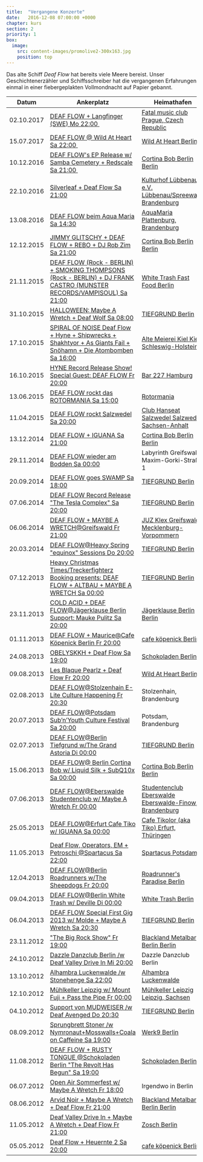 ```yaml
---
title:  "Vergangene Konzerte"
date:   2016-12-08 07:00:00 +0000
chapter: kurs
section: 2
priority: 1
box:
  image:
    src: content-images/promolive2-300x163.jpg
    position: top
---
```


Das alte Schiff _Deaf Flow_ hat bereits viele Meere bereist. Unser Geschichten­erzähler und Schiffs­schreiber hat die vergangenen Erfahrungen einmal in einer fiebergeplakten Vollmondnacht auf Papier gebannt.

|**Datum**|**Ankerplatz**|**Heimathafen**|
|--- |--- |--- |
|02.10.2017|[DEAF FLOW + Langfinger (SWE) Mo 22:00 ](https://www.facebook.com/events/279316562473011/)|[Fatal music club Prague, Czech Republic](https://www.facebook.com/fatal.music.club/)|
|15.07.2017|[DEAF FLOW @ Wild At Heart Sa 22:00 ](https://www.facebook.com/events/1840293526220695/)|[Wild At Heart Berlin](https://www.facebook.com/wildatheartberlin/)|
|10.12.2016|[DEAF FLOW's EP Release w/ Samba Cemetery + Redscale Sa 21:00 ](https://www.facebook.com/events/1221993884487192/?acontext=%7B%22action_history%22%3A%22[%7B%5C%22surface%5C%22%3A%5C%22page%5C%22%2C%5C%22mechanism%5C%22%3A%5C%22main_list%5C%22%2C%5C%22extra_data%5C%22%3A%5C%22%7B%7D%5C%22%7D]%22%7D)|[Cortina Bob Berlin Berlin](https://www.facebook.com/CortinaBobBerlin/)|
|22.10.2016|[Silverleaf + Deaf Flow Sa 21:00](https://www.facebook.com/events/1034401943296493/?acontext=%7B%22action_history%22%3A%22[%7B%5C%22surface%5C%22%3A%5C%22page%5C%22%2C%5C%22mechanism%5C%22%3A%5C%22main_list%5C%22%2C%5C%22extra_data%5C%22%3A%5C%22%7B%7D%5C%22%7D]%22%7D)|[Kulturhof Lübbenau e.V. Lübbenau/Spreewald, Brandenburg](https://www.facebook.com/kulturhof.luebbenau/)|
|13.08.2016|[DEAF FLOW beim Aqua Maria Sa 14:30](https://www.facebook.com/events/1566361183656375/?acontext=%7B%22action_history%22%3A%22[%7B%5C%22surface%5C%22%3A%5C%22page%5C%22%2C%5C%22mechanism%5C%22%3A%5C%22main_list%5C%22%2C%5C%22extra_data%5C%22%3A%5C%22%7B%7D%5C%22%7D]%22%7D)|[AquaMaria Plattenburg, Brandenburg](https://www.facebook.com/aquamaria.festival/)|
|12.12.2015|[JIMMY GLITSCHY + DEAF FLOW + REBO + DJ Rob Zim Sa 21:00](https://www.facebook.com/events/628852717249600/?acontext=%7B%22action_history%22%3A%22[%7B%5C%22surface%5C%22%3A%5C%22page%5C%22%2C%5C%22mechanism%5C%22%3A%5C%22main_list%5C%22%2C%5C%22extra_data%5C%22%3A%5C%22%7B%7D%5C%22%7D]%22%7D)|[Cortina Bob Berlin Berlin](https://www.facebook.com/CortinaBobBerlin/)|
|21.11.2015|[DEAF FLOW (Rock - BERLIN) + SMOKING THOMPSONS (Rock - BERLIN) + DJ FRANK CASTRO (MUNSTER RECORDS/VAMPISOUL) Sa 21:00](https://www.facebook.com/events/385289788343412/?acontext=%7B%22action_history%22%3A%22[%7B%5C%22surface%5C%22%3A%5C%22page%5C%22%2C%5C%22mechanism%5C%22%3A%5C%22main_list%5C%22%2C%5C%22extra_data%5C%22%3A%5C%22%7B%7D%5C%22%7D]%22%7D)|[White Trаsh Fast Food Berlin](https://www.facebook.com/WhiteTrashFastFood/)|
|31.10.2015|[HALLOWEEN: Maybe A Wretch + Deaf Wolf Sa 08:00](https://www.facebook.com/events/569801159789130/?acontext=%7B%22action_history%22%3A%22[%7B%5C%22surface%5C%22%3A%5C%22page%5C%22%2C%5C%22mechanism%5C%22%3A%5C%22main_list%5C%22%2C%5C%22extra_data%5C%22%3A%5C%22%7B%7D%5C%22%7D]%22%7D)|[TIEFGRUND Berlin](https://www.facebook.com/TIEFGRUND/)|
|17.10.2015|[SPIRAL OF NOISE Deaf Flow + Hyne + Shipwrecks + Shakhtyor + As Giants Fail + Snöhamn + Die Atombomben Sa 16:00](https://www.facebook.com/events/428845057272594/?acontext=%7B%22action_history%22%3A%22[%7B%5C%22surface%5C%22%3A%5C%22page%5C%22%2C%5C%22mechanism%5C%22%3A%5C%22main_list%5C%22%2C%5C%22extra_data%5C%22%3A%5C%22%7B%7D%5C%22%7D]%22%7D)|[Alte Meierei Kiel Kiel, Schleswig-Holstein](https://www.facebook.com/altemeierei/)|
|16.10.2015|[HYNE Record Release Show! Special Guest: DEAF FLOW Fr 20:00](https://www.facebook.com/events/369857213213994/?acontext=%7B%22action_history%22%3A%22[%7B%5C%22surface%5C%22%3A%5C%22page%5C%22%2C%5C%22mechanism%5C%22%3A%5C%22main_list%5C%22%2C%5C%22extra_data%5C%22%3A%5C%22%7B%7D%5C%22%7D]%22%7D)|[Bar 227 Hamburg](https://www.facebook.com/Bar-227-94809557929/?rf=178974465568537)|
|13.06.2015|[DEAF FLOW rockt das ROTORMANIA Sa 15:00](https://www.facebook.com/events/1541202972796301/?acontext=%7B%22action_history%22%3A%22[%7B%5C%22surface%5C%22%3A%5C%22page%5C%22%2C%5C%22mechanism%5C%22%3A%5C%22main_list%5C%22%2C%5C%22extra_data%5C%22%3A%5C%22%7B%7D%5C%22%7D]%22%7D)|[Rotormania](http://zwanzig-zoll.de/rotormania/)|
|11.04.2015|[DEAF FLOW rockt Salzwedel Sa 20:00](https://www.facebook.com/events/725171820884524/?acontext=%7B%22action_history%22%3A%22[%7B%5C%22surface%5C%22%3A%5C%22page%5C%22%2C%5C%22mechanism%5C%22%3A%5C%22main_list%5C%22%2C%5C%22extra_data%5C%22%3A%5C%22%7B%7D%5C%22%7D]%22%7D)|[Club Hanseat Salzwedel Salzwedel, Sachsen-Anhalt](https://www.facebook.com/club.hanseat.salzwedel/)|
|13.12.2014|[DEAF FLOW + IGUANA Sa 21:00](https://www.facebook.com/events/271002873071843/?acontext=%7B%22action_history%22%3A%22[%7B%5C%22surface%5C%22%3A%5C%22page%5C%22%2C%5C%22mechanism%5C%22%3A%5C%22main_list%5C%22%2C%5C%22extra_data%5C%22%3A%5C%22%7B%7D%5C%22%7D]%22%7D)|[Cortina Bob Berlin Berlin](https://www.facebook.com/CortinaBobBerlin/)|
|29.11.2014|[DEAF FLOW wieder am Bodden Sa 00:00](https://www.facebook.com/events/599319480180641/?acontext=%7B%22action_history%22%3A%22[%7B%5C%22surface%5C%22%3A%5C%22page%5C%22%2C%5C%22mechanism%5C%22%3A%5C%22main_list%5C%22%2C%5C%22extra_data%5C%22%3A%5C%22%7B%7D%5C%22%7D]%22%7D)|Labyrinth Greifswald, Maxim-Gorki-Straße 1|
|20.09.2014|[DEAF FLOW goes SWAMP Sa 18:00](https://www.facebook.com/events/1559781880917540/?acontext=%7B%22action_history%22%3A%22[%7B%5C%22surface%5C%22%3A%5C%22page%5C%22%2C%5C%22mechanism%5C%22%3A%5C%22main_list%5C%22%2C%5C%22extra_data%5C%22%3A%5C%22%7B%7D%5C%22%7D]%22%7D)|[TIEFGRUND Berlin](https://www.facebook.com/TIEFGRUND/)|
|07.06.2014|[DEAF FLOW Record Release "The Tesla Complex" Sa 20:00](https://www.facebook.com/events/709518182403153/?acontext=%7B%22action_history%22%3A%22[%7B%5C%22surface%5C%22%3A%5C%22page%5C%22%2C%5C%22mechanism%5C%22%3A%5C%22main_list%5C%22%2C%5C%22extra_data%5C%22%3A%5C%22%7B%7D%5C%22%7D]%22%7D)|[TIEFGRUND Berlin](https://www.facebook.com/TIEFGRUND/)|
|06.06.2014|[DEAF FLOW + MAYBE A WRETCH@Greifswald Fr 21:00](https://www.facebook.com/events/1440611239520339/?acontext=%7B%22action_history%22%3A%22[%7B%5C%22surface%5C%22%3A%5C%22page%5C%22%2C%5C%22mechanism%5C%22%3A%5C%22main_list%5C%22%2C%5C%22extra_data%5C%22%3A%5C%22%7B%7D%5C%22%7D]%22%7D)|[JUZ Klex Greifswald, Mecklenburg-Vorpommern](https://www.facebook.com/pages/JUZ-Klex/165596656830594)|
|20.03.2014|[DEAF FLOW@Heavy Spring "equinox" Sessions Do 20:00](https://www.facebook.com/events/645986722135620/?acontext=%7B%22action_history%22%3A%22[%7B%5C%22surface%5C%22%3A%5C%22page%5C%22%2C%5C%22mechanism%5C%22%3A%5C%22main_list%5C%22%2C%5C%22extra_data%5C%22%3A%5C%22%7B%7D%5C%22%7D]%22%7D)|[TIEFGRUND Berlin](https://www.facebook.com/TIEFGRUND/)|
|07.12.2013|[Heavy Christmas Times/Treckerfighterz Booking presents: DEAF FLOW + ALTBAU + MAYBE A WRETCH Sa 00:00](https://www.facebook.com/events/316711741764687/?acontext=%7B%22action_history%22%3A%22[%7B%5C%22surface%5C%22%3A%5C%22page%5C%22%2C%5C%22mechanism%5C%22%3A%5C%22main_list%5C%22%2C%5C%22extra_data%5C%22%3A%5C%22%7B%7D%5C%22%7D]%22%7D)|[TIEFGRUND Berlin](https://www.facebook.com/TIEFGRUND/)|
|23.11.2013|[COLD ACID + DEAF FLOW@Jägerklause Berlin Support: Mauke Pulitz Sa 20:00](https://www.facebook.com/events/514688841947849/?acontext=%7B%22action_history%22%3A%22[%7B%5C%22surface%5C%22%3A%5C%22page%5C%22%2C%5C%22mechanism%5C%22%3A%5C%22main_list%5C%22%2C%5C%22extra_data%5C%22%3A%5C%22%7B%7D%5C%22%7D]%22%7D)|[Jägerklause Berlin Berlin](https://www.facebook.com/J%C3%A4gerklause-Berlin-122083534514445/)|
|01.11.2013|[DEAF FLOW + Maurice@Cafe Köpenick Berlin Fr 20:00](https://www.facebook.com/events/175949332601855/?acontext=%7B%22action_history%22%3A%22[%7B%5C%22surface%5C%22%3A%5C%22page%5C%22%2C%5C%22mechanism%5C%22%3A%5C%22main_list%5C%22%2C%5C%22extra_data%5C%22%3A%5C%22%7B%7D%5C%22%7D]%22%7D)|[cafe köpenick Berlin](https://www.facebook.com/cafekoepenick/)|
|24.08.2013|[OBELYSKKH + Deaf Flow Sa 19:00](https://www.facebook.com/events/179577305552129/?acontext=%7B%22action_history%22%3A%22[%7B%5C%22surface%5C%22%3A%5C%22page%5C%22%2C%5C%22mechanism%5C%22%3A%5C%22main_list%5C%22%2C%5C%22extra_data%5C%22%3A%5C%22%7B%7D%5C%22%7D]%22%7D)|[Schokoladen Berlin](https://www.facebook.com/schokoladen.bln/)|
|09.08.2013|[Les Blaque Pearlz + Deaf Flow Fr 20:00](https://www.facebook.com/events/352535658213334/?acontext=%7B%22action_history%22%3A%22[%7B%5C%22surface%5C%22%3A%5C%22page%5C%22%2C%5C%22mechanism%5C%22%3A%5C%22main_list%5C%22%2C%5C%22extra_data%5C%22%3A%5C%22%7B%7D%5C%22%7D]%22%7D)|[Wild At Heart Berlin](https://www.facebook.com/wildatheartberlin/)|
|02.08.2013|[DEAF FLOW@Stolzenhain E-Lite Culture Happening Fr 20:30](https://www.facebook.com/events/134286953422108/?acontext=%7B%22action_history%22%3A%22[%7B%5C%22surface%5C%22%3A%5C%22page%5C%22%2C%5C%22mechanism%5C%22%3A%5C%22main_list%5C%22%2C%5C%22extra_data%5C%22%3A%5C%22%7B%7D%5C%22%7D]%22%7D)|Stolzenhain, Brandenburg|
|20.07.2013|[DEAF FLOW@Potsdam Sub’n’Youth Culture Festival Sa 20:00](https://www.facebook.com/events/488204397894914/?acontext=%7B%22action_history%22%3A%22[%7B%5C%22surface%5C%22%3A%5C%22page%5C%22%2C%5C%22mechanism%5C%22%3A%5C%22main_list%5C%22%2C%5C%22extra_data%5C%22%3A%5C%22%7B%7D%5C%22%7D]%22%7D)|Potsdam, Brandenburg|
|02.07.2013|[DEAF FLOW@Berlin Tiefgrund w/The Grand Astoria Di 00:00](https://www.facebook.com/events/670562429626624/?acontext=%7B%22action_history%22%3A%22[%7B%5C%22surface%5C%22%3A%5C%22page%5C%22%2C%5C%22mechanism%5C%22%3A%5C%22main_list%5C%22%2C%5C%22extra_data%5C%22%3A%5C%22%7B%7D%5C%22%7D]%22%7D)|[TIEFGRUND Berlin](https://www.facebook.com/TIEFGRUND/)|
|15.06.2013|[DEAF FLOW@ Berlin Cortina Bob w/ Liquid Silk + SubQ10x Sa 00:00](https://www.facebook.com/events/384315274999320/?acontext=%7B%22action_history%22%3A%22[%7B%5C%22surface%5C%22%3A%5C%22page%5C%22%2C%5C%22mechanism%5C%22%3A%5C%22main_list%5C%22%2C%5C%22extra_data%5C%22%3A%5C%22%7B%7D%5C%22%7D]%22%7D)|[Cortina Bob Berlin Berlin](https://www.facebook.com/CortinaBobBerlin/)|
|07.06.2013|[DEAF FLOW@Eberswalde Studentenclub w/ Maybe A Wretch Fr 00:00](https://www.facebook.com/events/515081178522532/?acontext=%7B%22action_history%22%3A%22[%7B%5C%22surface%5C%22%3A%5C%22page%5C%22%2C%5C%22mechanism%5C%22%3A%5C%22main_list%5C%22%2C%5C%22extra_data%5C%22%3A%5C%22%7B%7D%5C%22%7D]%22%7D)|[Studentenclub Eberswalde Eberswalde-Finow, Brandenburg](https://www.facebook.com/studentenclub.ew/)|
|25.05.2013|[DEAF FLOW@Erfurt Cafe Tiko w/ IGUANA Sa 00:00](https://www.facebook.com/events/200426743415300/?acontext=%7B%22action_history%22%3A%22[%7B%5C%22surface%5C%22%3A%5C%22page%5C%22%2C%5C%22mechanism%5C%22%3A%5C%22main_list%5C%22%2C%5C%22extra_data%5C%22%3A%5C%22%7B%7D%5C%22%7D]%22%7D)|[Cafe Tikolor (aka Tiko) Erfurt, Thüringen](https://www.facebook.com/CafeTikolor/)|
|11.05.2013|[Deaf Flow, Operators, EM + Petroschi @Spartacus Sa 22:00](https://www.facebook.com/events/419555464797797/?acontext=%7B%22action_history%22%3A%22[%7B%5C%22surface%5C%22%3A%5C%22page%5C%22%2C%5C%22mechanism%5C%22%3A%5C%22main_list%5C%22%2C%5C%22extra_data%5C%22%3A%5C%22%7B%7D%5C%22%7D]%22%7D)|[Spartacus Potsdam](https://www.spartacus-potsdam.de)|
|12.04.2013|[DEAF FLOW@Berlin Roadrunners w/The Sheepdogs Fr 20:00](https://www.facebook.com/events/594642213880914/?acontext=%7B%22action_history%22%3A%22[%7B%5C%22surface%5C%22%3A%5C%22page%5C%22%2C%5C%22mechanism%5C%22%3A%5C%22main_list%5C%22%2C%5C%22extra_data%5C%22%3A%5C%22%7B%7D%5C%22%7D]%22%7D)|[Roadrunner's Paradise Berlin](http://www.roadrunners-paradise.de/)|
|09.04.2013|[DEAF FLOW@Berlin White Trash w/ Deville Di 00:00](https://www.facebook.com/events/399571813464801/?acontext=%7B%22action_history%22%3A%22[%7B%5C%22surface%5C%22%3A%5C%22page%5C%22%2C%5C%22mechanism%5C%22%3A%5C%22main_list%5C%22%2C%5C%22extra_data%5C%22%3A%5C%22%7B%7D%5C%22%7D]%22%7D)|[White Trash Berlin](http://www.whitetrashfastfood.com)|
|06.04.2013|[DEAF FLOW Special First Gig 2013 w/ Molde + Maybe A Wretch Sa 20:30](https://www.facebook.com/events/373613089419857/?acontext=%7B%22action_history%22%3A%22[%7B%5C%22surface%5C%22%3A%5C%22page%5C%22%2C%5C%22mechanism%5C%22%3A%5C%22main_list%5C%22%2C%5C%22extra_data%5C%22%3A%5C%22%7B%7D%5C%22%7D]%22%7D)|[TIEFGRUND Berlin](https://www.facebook.com/TIEFGRUND/)|
|23.11.2012|["The Big Rock Show" Fr 19:00](https://www.facebook.com/events/442447405799779/?acontext=%7B%22action_history%22%3A%22[%7B%5C%22surface%5C%22%3A%5C%22page%5C%22%2C%5C%22mechanism%5C%22%3A%5C%22main_list%5C%22%2C%5C%22extra_data%5C%22%3A%5C%22%7B%7D%5C%22%7D]%22%7D)|[Blackland Metalbar Berlin Berlin](https://www.facebook.com/pages/Blackland-Metalbar-Berlin/108521699215908)|
|24.10.2012|[Dazzle Danzclub Berlin /w Deaf Valley Drive In Mi 20:00](https://www.facebook.com/events/452030758152696/?acontext=%7B%22action_history%22%3A%22[%7B%5C%22surface%5C%22%3A%5C%22page%5C%22%2C%5C%22mechanism%5C%22%3A%5C%22main_list%5C%22%2C%5C%22extra_data%5C%22%3A%5C%22%7B%7D%5C%22%7D]%22%7D)|Dazzle Danzclub Berlin|
|13.10.2012|[Alhambra Luckenwalde /w Stonehenge Sa 22:00](https://www.facebook.com/events/353098971444366/?acontext=%7B%22action_history%22%3A%22[%7B%5C%22surface%5C%22%3A%5C%22page%5C%22%2C%5C%22mechanism%5C%22%3A%5C%22main_list%5C%22%2C%5C%22extra_data%5C%22%3A%5C%22%7B%7D%5C%22%7D]%22%7D)|[Alhambra Luckenwalde](https://www.facebook.com/musikundkultur/)|
|12.10.2012|[Mühlkeller Leipzig w/ Mount Fuji + Pass the Pipe Fr 00:00](https://www.facebook.com/events/206179436168777/?acontext=%7B%22action_history%22%3A%22[%7B%5C%22surface%5C%22%3A%5C%22page%5C%22%2C%5C%22mechanism%5C%22%3A%5C%22main_list%5C%22%2C%5C%22extra_data%5C%22%3A%5C%22%7B%7D%5C%22%7D]%22%7D)|[Mühlkeller Leipzig Leipzig, Sachsen](https://www.facebook.com/MuehlkellerLeipzig/)|
|04.10.2012|[Support von MUDWEISER /w Deaf Avenged Do 20:30](https://www.facebook.com/events/286585378123679/?acontext=%7B%22action_history%22%3A%22[%7B%5C%22surface%5C%22%3A%5C%22page%5C%22%2C%5C%22mechanism%5C%22%3A%5C%22main_list%5C%22%2C%5C%22extra_data%5C%22%3A%5C%22%7B%7D%5C%22%7D]%22%7D)|[TIEFGRUND Berlin](https://www.facebook.com/TIEFGRUND/)|
|08.09.2012|[Sprungbrett Stoner /w Nymronaut+Mosswalls+Coala on Caffeine Sa 19:00](https://www.facebook.com/events/408349079222847/?acontext=%7B%22action_history%22%3A%22[%7B%5C%22surface%5C%22%3A%5C%22page%5C%22%2C%5C%22mechanism%5C%22%3A%5C%22main_list%5C%22%2C%5C%22extra_data%5C%22%3A%5C%22%7B%7D%5C%22%7D]%22%7D)|[Werk9 Berlin](https://www.facebook.com/Werk9/)|
|11.08.2012|[DEAF FLOW + RUSTY TONGUE @Schokoladen Berlin "The Revolt Has Begun" Sa 19:00](https://www.facebook.com/events/118950498247339/?acontext=%7B%22action_history%22%3A%22[%7B%5C%22surface%5C%22%3A%5C%22page%5C%22%2C%5C%22mechanism%5C%22%3A%5C%22main_list%5C%22%2C%5C%22extra_data%5C%22%3A%5C%22%7B%7D%5C%22%7D]%22%7D)|[Schokoladen Berlin](https://www.facebook.com/schokoladen.bln/)|
|06.07.2012|[Open Air Sommerfest w/ Maybe A Wretch Fr 18:00](https://www.facebook.com/events/404618676247356/?acontext=%7B%22action_history%22%3A%22[%7B%5C%22surface%5C%22%3A%5C%22page%5C%22%2C%5C%22mechanism%5C%22%3A%5C%22main_list%5C%22%2C%5C%22extra_data%5C%22%3A%5C%22%7B%7D%5C%22%7D]%22%7D)|Irgendwo in Berlin|
|08.06.2012|[Arvid Noir + Maybe A Wretch + Deaf Flow Fr 21:00](https://www.facebook.com/events/896344390408765/?acontext=%7B%22action_history%22%3A%22[%7B%5C%22surface%5C%22%3A%5C%22page%5C%22%2C%5C%22mechanism%5C%22%3A%5C%22main_list%5C%22%2C%5C%22extra_data%5C%22%3A%5C%22%7B%7D%5C%22%7D]%22%7D)|[Blackland Metalbar Berlin Berlin](https://www.facebook.com/pages/Blackland-Metalbar-Berlin/108521699215908)|
|11.05.2012|[Deaf Valley Drive In + Maybe A Wretch + Deaf Flow Fr 21:00](https://www.facebook.com/events/1031383366954958/?acontext=%7B%22action_history%22%3A%22[%7B%5C%22surface%5C%22%3A%5C%22page%5C%22%2C%5C%22mechanism%5C%22%3A%5C%22main_list%5C%22%2C%5C%22extra_data%5C%22%3A%5C%22%7B%7D%5C%22%7D]%22%7D)|[Zosch Berlin](https://www.facebook.com/pages/Zosch/164755800231621)|
|05.05.2012|[Deaf Flow + Heuernte 2 Sa 20:00](https://www.facebook.com/events/742102875907826/?acontext=%7B%22action_history%22%3A%22[%7B%5C%22surface%5C%22%3A%5C%22page%5C%22%2C%5C%22mechanism%5C%22%3A%5C%22main_list%5C%22%2C%5C%22extra_data%5C%22%3A%5C%22%7B%7D%5C%22%7D]%22%7D)|[cafe köpenick Berlin](https://www.facebook.com/cafekoepenick/)|
